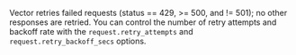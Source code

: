 Vector retries failed requests (status == 429, >= 500, and != 501); no other responses are retried. You can control the number of retry attempts and backoff rate with the `request.retry_attempts` and `request.retry_backoff_secs` options.
